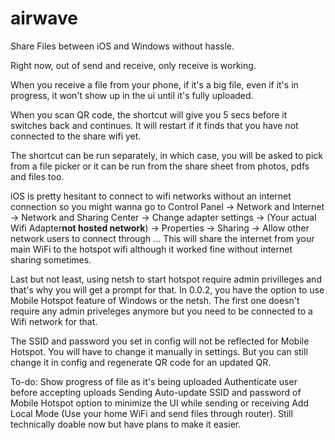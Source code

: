 # airwave
Share Files between iOS and Windows without hassle.

Right now, out of send and receive, only receive is working.

When you receive a file from your phone, if it's a big file, even if it's in progress, it won't show up in the ui until it's fully uploaded.

When you scan QR code, the shortcut will give you 5 secs before it switches back and continues. It will restart if it finds that you have not connected to the share wifi yet.

The shortcut can be run separately, in which case, you will be asked to pick from a file picker or it can be run from the share sheet from photos, pdfs and files too.

iOS is pretty hesitant to connect to wifi networks without an internet connection so you might wanna go to Control Panel -> Network and Internet -> Network and Sharing Center -> Change adapter settings -> (Your actual Wifi Adapter**not hosted network**) -> Properties -> Sharing -> Allow other network users to connect through ...
This will share the internet from your main WiFi to the hotspot wifi although it worked fine without internet sharing sometimes.

Last but not least, using netsh to start hotspot require admin privilleges and that's why you will get a prompt for that.
In 0.0.2, you have the option to use Mobile Hotspot feature of Windows or the netsh. The first one doesn't require any admin priveleges anymore but you need to be connected to a Wifi network for that.

The SSID and password you set in config will not be reflected for Mobile Hotspot. You will have to change it manually in settings. But you can still change it in config and regenerate QR code for an updated QR.

To-do:
Show progress of file as it's being uploaded
Authenticate user before accepting uploads
Sending
Auto-update SSID and password of Mobile Hotspot
option to minimize the UI while sending or receiving
Add Local Mode (Use your home WiFi and send files through router). Still technically doable now but have plans to make it easier.
